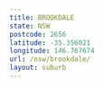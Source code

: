 ```yaml
---
title: BROOKDALE
state: NSW
postcode: 2656
latitude: -35.356021
longitude: 146.767674
url: /nsw/brookdale/
layout: suburb
---
```

